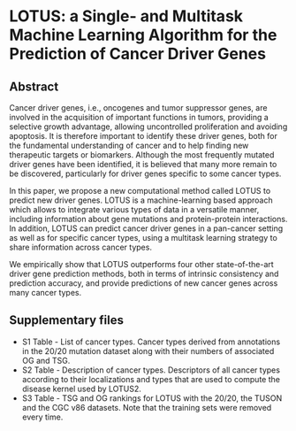 
# LOTUS: a Single- and Multitask Machine Learning Algorithm for the Prediction of Cancer Driver Genes

## Abstract 

Cancer driver genes, i.e., oncogenes and tumor suppressor genes, are involved in the acquisition of important functions in tumors, providing a selective growth advantage,
allowing uncontrolled proliferation and avoiding apoptosis. It is therefore important to identify these driver genes, both for the fundamental understanding of cancer and to
help finding new therapeutic targets or biomarkers. Although the most frequently mutated driver genes have been identified, it is believed that many more remain to be discovered, particularly for driver genes specific to some cancer types.

In this paper, we propose a new computational method called LOTUS to predict new driver genes. LOTUS is a machine-learning based approach which allows to
integrate various types of data in a versatile manner, including information about gene mutations and protein-protein interactions. In addition, LOTUS can predict cancer
driver genes in a pan-cancer setting as well as for specific cancer types, using a multitask learning strategy to share information across cancer types.

We empirically show that LOTUS outperforms four other state-of-the-art driver gene prediction methods, both in terms of intrinsic consistency and prediction accuracy, and provide predictions of new cancer genes across many cancer types.

## Supplementary files

* S1 Table - List of cancer types. Cancer types derived from annotations in the 20/20 mutation dataset along with their numbers of associated OG and TSG. 
* S2 Table - Description of cancer types. Descriptors of all cancer types according to their localizations and types that are used to compute the disease kernel used by LOTUS2. 
* S3 Table - TSG and OG rankings for LOTUS with the 20/20, the TUSON and the CGC v86 datasets. Note that the training sets were removed every time. 


